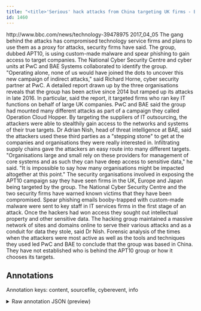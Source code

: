 ```yaml
---
title: "<title>'Serious' hack attacks from China targeting UK firms - BBC News</title>"
id: 1460
---
```


<title>'Serious' hack attacks from China targeting UK firms - BBC News</title>
<source> http://www.bbc.com/news/technology-39478975 </source>
<date> 2017_04_05 </date>
<text>
The gang behind the attacks has compromised technology service firms and plans to use them as a proxy for attacks, security firms have said.
The group, dubbed APT10, is using custom-made malware and spear phishing to gain access to target companies.
The National Cyber Security Centre and cyber units at PwC and BAE Systems collaborated to identify the group.
"Operating alone, none of us would have joined the dots to uncover this new campaign of indirect attacks," said Richard Horne, cyber security partner at PwC.
A detailed report drawn up by the three organisations reveals that the group has been active since 2014 but ramped up its attacks in late 2016.
In particular, said the report, it targeted firms who ran key IT functions on behalf of large UK companies.
PwC and BAE said the group had mounted many different attacks as part of a campaign they called Operation Cloud Hopper.
By targeting the suppliers of IT outsourcing, the attackers were able to stealthily gain access to the networks and systems of their true targets.
Dr Adrian Nish, head of threat intelligence at BAE, said the attackers used these third parties as a "stepping stone" to get at the companies and organisations they were really interested in.
Infiltrating supply chains gave the attackers an easy route into many different targets.
"Organisations large and small rely on these providers for management of core systems and as such they can have deep access to sensitive data," he said.
"It is impossible to say how many organisations might be impacted altogether at this point."
The security organisations involved in exposing the APT10 campaign say they have seen firms in the UK, Europe and Japan being targeted by the group.
The National Cyber Security Centre and the two security firms have warned known victims that they have been compromised.
Spear phishing emails booby-trapped with custom-made malware were sent to key staff in IT services firms in the first stage of an attack.
Once the hackers had won access they sought out intellectual property and other sensitive data.
The hacking group maintained a massive network of sites and domains online to serve their various attacks and as a conduit for data they stole, said Dr Nish.
Forensic analysis of the times when the attackers were most active as well as the tools and techniques they used led PwC and BAE to conclude that the group was based in China.
They have not established who is behind the APT10 group or how it chooses its targets.
</text>



## Annotations

Annotation keys: content, sourcefile, cyberevent, info

<details>
<summary>Raw annotation JSON (preview)</summary>

```json
{
  "content": "The gang behind the attacks has compromised technology service firms and plans to use them as a proxy for attacks, security firms have said. The group, dubbed APT10, is using custom-made malware and spear phishing to gain access to target companies. The National Cyber Security Centre and cyber units at PwC and BAE Systems collaborated to identify the group. \"Operating alone, none of us would have joined the dots to uncover this new campaign of indirect attacks,\" said Richard Horne, cyber security partner at PwC. A detailed report drawn up by the three organisations reveals that the group has been active since 2014 but ramped up its attacks in late 2016. In particular, said the report, it targeted firms who ran key IT functions on behalf of large UK companies. PwC and BAE said the group had mounted many different attacks as part of a campaign they called Operation Cloud Hopper. By targeting the suppliers of IT outsourcing, the attackers were able to stealthily gain access to the networks and systems of their true targets. Dr Adrian Nish, head of threat intelligence at BAE, said the attackers used these third parties as a \"stepping stone\" to get at the companies and organisations they were really interested in. Infiltrating supply chains gave the attackers an easy route into many different targets. \"Organisations large and small rely on these providers for management of core systems and as such they can have deep access to sensitive data,\" he said. \"It is impossible to say how many organisations might be impacted altogether at this point.\" The security organisations involved in exposing the APT10 campaign say they have seen firms in the UK, Europe and Japan being targeted by the group. The National Cyber Security Centre and the two security firms have warned known victims that they have been compromised. Spear phishing emails booby-trapped with custom-made malware were sent to key staff in IT services firms in the first stage of an attack. Once the hackers had won access they sought out intellectual property and other sensitive data. The hacking group maintained a massive network of sites and domains online to serve their various attacks and as a conduit for data they stole, said Dr Nish. Forensic analysis of the times when the attackers were most active as well as the tools and techniques they used led PwC and BAE to conclude that the group was based in China. They have not established who is behind the APT10 group or how it chooses its targets",
  "sourcefile": "1460.txt",
  "cyberevent": {
    "hopper": [
      {
        "index": 0,
        "relation": "Same",
        "events": [
          {
            "index": "E3",
            "type": "Attack",
            "realis": "Generic",
            "nugget": {
              "startOffset": 1856,
              "index": "T8",
              "endOffset": 1869,
              "text": "booby-trapped"
            },
            "argument": [
              {
                "index": "T14",
                "text": "Spear phishing emails",
                "endOffset": 1855,
                "role": {
                  "type": "Tool"
                },
                "startOffset": 1834,
                "type": "File"
              }
            ],
            "subtype": "Phishing"
          },
          {
            "index": "E4",
            "type": "Attack",
            "realis": "Generic",
            "nugget": {
              "startOffset": 1895,
              "index": "T9",
              "endOffset": 1904,
              "text": "were sent"
            },
            "argument": [
              {
                "index": "T10",
                "text": "custom-made malware",
                "endOffset": 1894,
                "role": {
                  "type": "Tool"
                },
                "startOffset": 1875,
                "type": "Malware"
              },
              {
                "index": "T11",
                "text": "key staff",
           
```
</details>
